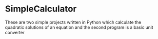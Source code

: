 # SimpleCalculator
These are two simple projects written in Python which calculate the quadratic solutions of an equation and the second program is a basic unit converter
